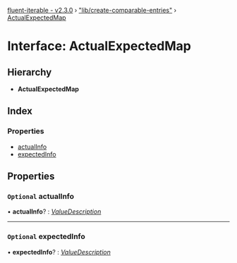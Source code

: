 [fluent-iterable - v2.3.0](../README.md) › ["lib/create-comparable-entries"](../modules/_lib_create_comparable_entries_.md) › [ActualExpectedMap](_lib_create_comparable_entries_.actualexpectedmap.md)

# Interface: ActualExpectedMap

## Hierarchy

* **ActualExpectedMap**

## Index

### Properties

* [actualInfo](_lib_create_comparable_entries_.actualexpectedmap.md#optional-actualinfo)
* [expectedInfo](_lib_create_comparable_entries_.actualexpectedmap.md#optional-expectedinfo)

## Properties

### `Optional` actualInfo

• **actualInfo**? : *[ValueDescription](_lib_create_comparable_entries_.valuedescription.md)*

___

### `Optional` expectedInfo

• **expectedInfo**? : *[ValueDescription](_lib_create_comparable_entries_.valuedescription.md)*
